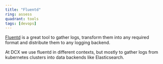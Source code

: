 ```yaml
---
title: "Fluentd"
ring: assess
quadrant: tools
tags: [devops]
---
```


[Fluentd](https://www.fluentd.org) is a great tool to gather logs, transform them into any required format and distribute them to any logging backend.

At DCX we use fluentd in different contexts, but mostly to gather logs from kubernetes clusters into data backends like Elasticsearch.
